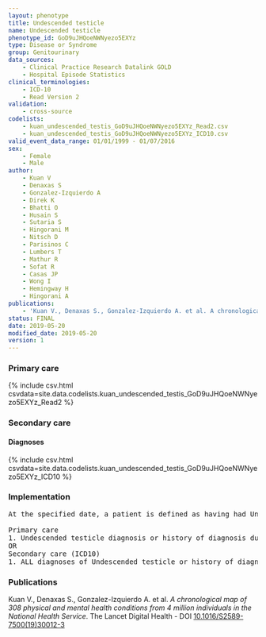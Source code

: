 ```yaml
---
layout: phenotype
title: Undescended testicle
name: Undescended testicle
phenotype_id: GoD9uJHQoeNWNyezo5EXYz 
type: Disease or Syndrome
group: Genitourinary
data_sources: 
    - Clinical Practice Research Datalink GOLD
    - Hospital Episode Statistics
clinical_terminologies: 
    - ICD-10
    - Read Version 2
validation: 
    - cross-source
codelists: 
    - kuan_undescended_testis_GoD9uJHQoeNWNyezo5EXYz_Read2.csv
    - kuan_undescended_testis_GoD9uJHQoeNWNyezo5EXYz_ICD10.csv
valid_event_data_range: 01/01/1999 - 01/07/2016
sex: 
    - Female
    - Male
author: 
    - Kuan V
    - Denaxas S
    - Gonzalez-Izquierdo A
    - Direk K
    - Bhatti O
    - Husain S
    - Sutaria S
    - Hingorani M
    - Nitsch D
    - Parisinos C
    - Lumbers T
    - Mathur R
    - Sofat R
    - Casas JP
    - Wong I
    - Hemingway H
    - Hingorani A
publications: 
    - 'Kuan V., Denaxas S., Gonzalez-Izquierdo A. et al. A chronological map of 308 physical and mental health conditions from 4 million individuals in the National Health Service. The Lancet Digital Health - DOI: 10.1016/S2589-7500(19)30012-3' 
status: FINAL
date: 2019-05-20
modified_date: 2019-05-20
version: 1
---
```

### Primary care 
{% include csv.html csvdata=site.data.codelists.kuan_undescended_testis_GoD9uJHQoeNWNyezo5EXYz_Read2 %}
### Secondary care 
#### Diagnoses 
{% include csv.html csvdata=site.data.codelists.kuan_undescended_testis_GoD9uJHQoeNWNyezo5EXYz_ICD10 %}
### Implementation 
<pre>At the specified date, a patient is defined as having had Undescended testicle IF they meet the criteria for any of the following on or before the specified date. The earliest date on which the individual meets any of the following criteria on or before the specified date is defined as the first event date:

Primary care
1. Undescended testicle diagnosis or history of diagnosis during a consultation 
OR
Secondary care (ICD10)
1. ALL diagnoses of Undescended testicle or history of diagnosis during a hospitalization</pre> 
 
### Publications 
Kuan V., Denaxas S., Gonzalez-Izquierdo A. et al. _A chronological map of 308 physical and mental health conditions from 4 million individuals in the National Health Service_. The Lancet Digital Health - DOI <a href='https://www.thelancet.com/journals/landig/article/PIIS2589-7500(19)30012-3/fulltext'>10.1016/S2589-7500(19)30012-3</a>
